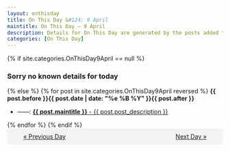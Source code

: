 ```yaml
---
layout: onthisday
title: On This Day &#124; 9 April
maintitle: On This Day — 9 April
description: Details for On This Day are generated by the posts added to the website so the content is subject to changes/updates over time.
categories: [On This Day]
---
```


{% if site.categories.OnThisDay9April == null %}
<h3>Sorry no known details for today</h3>
{% else %}
{% for post in site.categories.OnThisDay9April reversed %}
<strong>{{ post.before }}{{ post.date | date: "%e %B %Y" }}{{ post.after }}</strong>
<ul>
<li> ——: <a class="{{ post.class }}" href="{{ post.url }}"><strong>{{ post.maintitle }}</strong> - {{ post.post_description }}</a></li>
</ul>
{% endfor %}
{% endif %}

<div style="background-color: #f3f3f3; padding: 10px; border-radius: 5px; text-align: center; display: flex; justify-content: space-evenly;">
<a href="/onthisday/04/04-08">« Previous Day</a>
<span style="visibility:hidden;">[ Visit Leap Year February 29 ]</span>
<a href="/onthisday/04/04-10">Next Day »</a>
</div>

